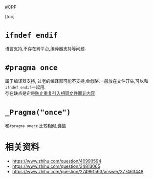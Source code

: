 #CPP 

[toc]

# `ifndef endif`
语言支持,不存在跨平台,编译器支持等问题.
# `#pragma once`
属于编译器支持, 过老的编译器可能不支持,会忽略.一般放在文件开头,可以和`ifndef endif`一起用.  
存在缺点是它是[防止重复引入相同文件而非内容]( https://www.zhihu.com/question/40990594/answer/1676554573)  
# `_Pragma("once")`
和`#pragma onece` 比较相似,[详情](https://www.zhihu.com/question/40990594/answer/1674674288)

# 相关资料
- https://www.zhihu.com/question/40990594
- https://www.zhihu.com/question/34813065
- https://www.zhihu.com/question/274961563/answer/377463448
